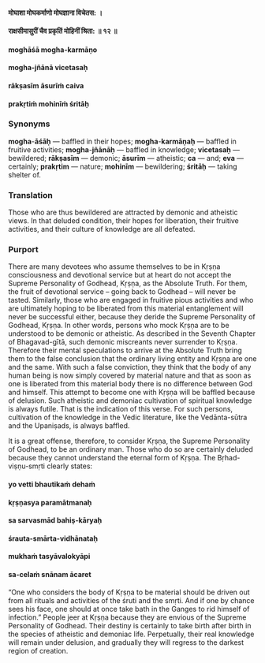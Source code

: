 #### मोघाशा मोघकर्माणो मोघज्ञाना विचेतस: ।
#### राक्षसीमासुरीं चैव प्रकृतिं मोहिनीं श्रिता: ॥ १२ ॥

#### moghāśā mogha-karmāṇo
#### mogha-jñānā vicetasaḥ
#### rākṣasīm āsurīṁ caiva
#### prakṛtiṁ mohinīṁ śritāḥ

### Synonyms

**mogha**-**āśāḥ** — baffled in their hopes; **mogha**-**karmāṇaḥ** — baffled in fruitive activities; **mogha**-**jñānāḥ** — baffled in knowledge; **vicetasaḥ** — bewildered; **rākṣasīm** — demonic; **āsurīm** — atheistic; **ca** — and; **eva** — certainly; **prakṛtim** — nature; **mohinīm** — bewildering; **śritāḥ** — taking shelter of.

### Translation

Those who are thus bewildered are attracted by demonic and atheistic views. In that deluded condition, their hopes for liberation, their fruitive activities, and their culture of knowledge are all defeated.

### Purport

There are many devotees who assume themselves to be in Kṛṣṇa consciousness and devotional service but at heart do not accept the Supreme Personality of Godhead, Kṛṣṇa, as the Absolute Truth. For them, the fruit of devotional service – going back to Godhead – will never be tasted. Similarly, those who are engaged in fruitive pious activities and who are ultimately hoping to be liberated from this material entanglement will never be successful either, because they deride the Supreme Personality of Godhead, Kṛṣṇa. In other words, persons who mock Kṛṣṇa are to be understood to be demonic or atheistic. As described in the Seventh Chapter of Bhagavad-gītā, such demonic miscreants never surrender to Kṛṣṇa. Therefore their mental speculations to arrive at the Absolute Truth bring them to the false conclusion that the ordinary living entity and Kṛṣṇa are one and the same. With such a false conviction, they think that the body of any human being is now simply covered by material nature and that as soon as one is liberated from this material body there is no difference between God and himself. This attempt to become one with Kṛṣṇa will be baffled because of delusion. Such atheistic and demoniac cultivation of spiritual knowledge is always futile. That is the indication of this verse. For such persons, cultivation of the knowledge in the Vedic literature, like the Vedānta-sūtra and the Upaniṣads, is always baffled.

It is a great offense, therefore, to consider Kṛṣṇa, the Supreme Personality of Godhead, to be an ordinary man. Those who do so are certainly deluded because they cannot understand the eternal form of Kṛṣṇa. The Bṛhad-viṣṇu-smṛti clearly states:

#### yo vetti bhautikaṁ dehaṁ
#### kṛṣṇasya paramātmanaḥ
#### sa sarvasmād bahiṣ-kāryaḥ
#### śrauta-smārta-vidhānataḥ
#### mukhaṁ tasyāvalokyāpi
#### sa-celaṁ snānam ācaret

“One who considers the body of Kṛṣṇa to be material should be driven out from all rituals and activities of the śruti and the smṛti. And if one by chance sees his face, one should at once take bath in the Ganges to rid himself of infection.” People jeer at Kṛṣṇa because they are envious of the Supreme Personality of Godhead. Their destiny is certainly to take birth after birth in the species of atheistic and demoniac life. Perpetually, their real knowledge will remain under delusion, and gradually they will regress to the darkest region of creation.